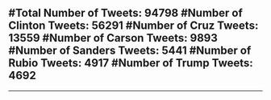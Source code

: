 #Total Number of Tweets: 94798 
#Number of Clinton Tweets: 56291
#Number of Cruz Tweets: 13559
#Number of Carson Tweets: 9893
#Number of Sanders Tweets: 5441
#Number of Rubio Tweets: 4917
#Number of Trump Tweets: 4692
---
---
